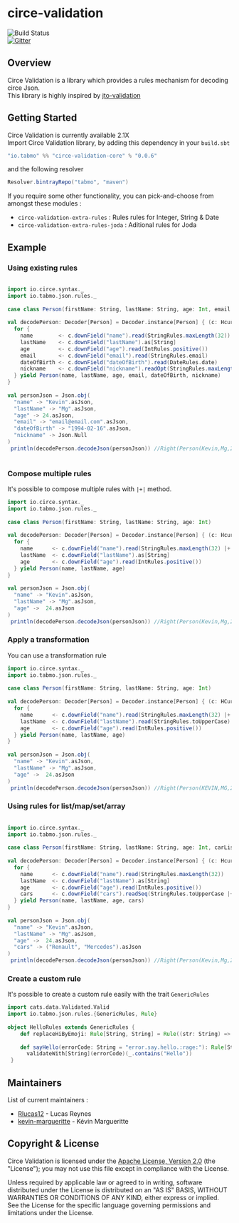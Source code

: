 
# circe-validation  
  
![Build Status](https://travis-ci.org/tabmo/circe-validation.svg?branch=master)  
[![Gitter](https://badges.gitter.im/tabmo/circe-validation.svg)](https://gitter.im/tabmo/circe-validation?utm_source=badge&utm_medium=badge&utm_campaign=pr-badge)  
  
## Overview  
Circe Validation is a library which provides a rules mechanism for decoding circe Json.  
This library is highly inspired by [jto-validation](https://github.com/jto/validation)  
  
## Getting Started  
  
Circe Validation is currently available 2.1X  
Import Circe Validation library, by adding this dependency in your `build.sbt`  
```scala  
"io.tabmo" %% "circe-validation-core" % "0.0.6"
```  
  
and the following resolver  
  
```scala  
Resolver.bintrayRepo("tabmo", "maven")  
```  
  
If you require some other functionality, you can pick-and-choose from amongst these modules :  
  
 - `circe-validation-extra-rules` : Rules rules for Integer, String & Date  
 - `circe-validation-extra-rules-joda` : Aditional rules for Joda  
  
## Example  
### Using existing rules  
  
```scala  
  
import io.circe.syntax._  
import io.tabmo.json.rules._  
  
case class Person(firstName: String, lastName: String, age: Int, email: String, dateOfBirth: Date, nickname: Option[String])  
  
val decodePerson: Decoder[Person] = Decoder.instance[Person] { (c: Hcursor) =>  
  for {
    name        <- c.downField("name").read(StringRules.maxLength(32))
    lastName    <- c.downField("lastName").as[String]
    age         <- c.downField("age").read(IntRules.positive())
    email       <- c.downField("email").read(StringRules.email)
    dateOfBirth <- c.downField("dateOfBirth").read(DateRules.date)
    nickname    <- c.downField("nickname").readOpt(StringRules.maxLength(32))
  } yield Person(name, lastName, age, email, dateOfBirth, nickname)
}  
  
val personJson = Json.obj(  
  "name" -> "Kevin".asJson,  
  "lastName" -> "Mg".asJson,  
  "age" -> 24.asJson,  
  "email" -> "email@email.com".asJson,  
  "dateOfBirth" -> "1994-02-16".asJson,
  "nickname" -> Json.Null  
)  
 println(decodePerson.decodeJson(personJson)) //Right(Person(Kevin,Mg,24,email@email.com,Wed Feb 16 00:00:00 CET 1994, None))  
  
```  
### Compose multiple rules  
  
It's possible to compose multiple rules with `|+|` method.  
```scala  
import io.circe.syntax._  
import io.tabmo.json.rules._  
  
case class Person(firstName: String, lastName: String, age: Int)  
  
val decodePerson: Decoder[Person] = Decoder.instance[Person] { (c: Hcursor) =>  
  for {  
    name      <- c.downField("name").read(StringRules.maxLength(32) |+| StringRules.isNotEmpty())  
    lastName  <- c.downField("lastName").as[String]  
    age       <- c.downField("age").read(IntRules.positive())  
  } yield Person(name, lastName, age)  
}  
  
val personJson = Json.obj(  
  "name" -> "Kevin".asJson,  
  "lastName" -> "Mg".asJson,  
  "age" ->  24.asJson  
)  
 println(decodePerson.decodeJson(personJson)) //Right(Person(Kevin,Mg,24))  
```  
### Apply a transformation  
  
You can use a transformation rule  
```scala  
import io.circe.syntax._  
import io.tabmo.json.rules._  
  
case class Person(firstName: String, lastName: String, age: Int)  
  
val decodePerson: Decoder[Person] = Decoder.instance[Person] { (c: HCursor) =>  
  for {  
    name      <- c.downField("name").read(StringRules.maxLength(32) |+| StringRules.toUpperCase())  
    lastName  <- c.downField("lastName").read(StringRules.toUpperCase)  
    age       <- c.downField("age").read(IntRules.positive())  
  } yield Person(name, lastName, age)  
}  
  
val personJson = Json.obj(  
  "name" -> "Kevin".asJson,  
  "lastName" -> "Mg".asJson,  
  "age" ->  24.asJson  
)  
 println(decodePerson.decodeJson(personJson)) //Right(Person(KEVIN,MG,24))  
 ```  
  
### Using rules for list/map/set/array  
```scala  
  
import io.circe.syntax._  
import io.tabmo.json.rules._  
  
case class Person(firstName: String, lastName: String, age: Int, carList: Seq[String])  
  
val decodePerson: Decoder[Person] = Decoder.instance[Person] { (c: Hcursor) =>  
  for {  
    name      <- c.downField("name").read(StringRules.maxLength(32))  
    lastName  <- c.downField("lastName").as[String]  
    age       <- c.downField("age").read(IntRules.positive())  
    cars      <- c.downField("cars").readSeq(StringRules.toUpperCase |+| StringRules.maxLength(32))  
  } yield Person(name, lastName, age, cars)  
}  
  
val personJson = Json.obj(  
  "name" -> "Kevin".asJson,  
  "lastName" -> "Mg".asJson,  
  "age" ->  24.asJson,  
  "cars" -> ("Renault", "Mercedes").asJson  
)  
 println(decodePerson.decodeJson(personJson)) //Right(Person(Kevin,Mg,24,List(RENAULT, MERCEDES)))  
```  
  
### Create a custom rule  
It's possible to create a custom rule easily with the trait `GenericRules`  
```scala  
import cats.data.Validated.Valid  
import io.tabmo.json.rules.{GenericRules, Rule}  
  
object HelloRules extends GenericRules {  
    def replaceHiByEmoji: Rule[String, String] = Rule((str: String) => { Valid(str.replaceAll("Hi", ":wave:")) })  
  
    def sayHello(errorCode: String = "error.say.hello.:rage:"): Rule[String, String] =  
      validateWith[String](errorCode)(_.contains("Hello"))  
 }  
```  
  
## Maintainers  
List of current maintainers :  
  
 - [Rlucas12](https://github.com/Rlucas12) - Lucas Reynes  
 - [kevin-margueritte](https://github.com/kevin-margueritte) - Kévin Margueritte  
  
## Copyright & License  
  
Circe Validation is licensed under the [Apache License, Version 2.0](http://www.apache.org/licenses/LICENSE-2.0) (the "License"); you may not use this file except in compliance with the License.   
  
Unless required by applicable law or agreed to in writing, software distributed under the License is distributed on an "AS IS" BASIS, WITHOUT WARRANTIES OR CONDITIONS OF ANY KIND, either express or implied. See the License for the specific language governing permissions and limitations under the License.
